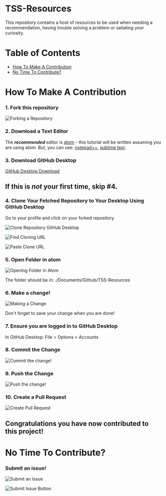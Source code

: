 # TSS-Resources

This repository contains a host of resources to be used when needing a recommendation, having trouble solving a problem or satiating your curiosity.

# Table of Contents

* [How To Make A Contribution](https://github.com/chasen-bettinger/TSS-Resources#how-to-make-a-contribution)
* [No Time To Contribute?](https://github.com/chasen-bettinger/TSS-Resources#no-time-to-contribute)

# How To Make A Contribution

### 1. Fork this repository

![Forking a Repository](https://image.prntscr.com/image/xSr3fvroSk_LMBTQ3vg84w.png "Forking A Repository")


### 2. Download a Text Editor

The **_recommended_** editor is [atom](https://atom.io/) - this tutorial will be written assuming you are using atom. But, you can use: [notepad++](https://notepad-plus-plus.org/),
[sublime text](https://www.sublimetext.com/).

### 3. Download GitHub Desktop

[GitHub Desktop Download](https://desktop.github.com/)

## If this is _not_ your first time, skip #4.

### 4. Clone Your Fetched Repository to Your Desktop Using GitHub Desktop

Go to your profile and click on your forked repository.

![Clone Repository GitHub Desktop](https://image.prntscr.com/image/qzXE1ikcTO_Gpxj2bWR3FA.png "Clone Repository GitHub Desktop")

![Find Cloning URL](https://image.prntscr.com/image/sAAblU67QrG7RYOm3XxQJg.png "Find Cloning URL")

![Paste Clone URL](https://image.prntscr.com/image/IObH93KmQdaYyJn-gwAgWA.png "Paste Clone URL")

### 5. Open Folder in atom

![Opening Folder in Atom](https://image.prntscr.com/image/9cWgQKqNRaqVO0HcLCMqSg.png "Opening Folder In Atom")

The folder should be in: ./Documents/Github/TSS-Resources

### 6. Make a change!

![Making a Change](https://image.prntscr.com/image/ZiiZfGlITVWe3cOwJLeTBQ.png "Make a Change")

Don't forget to save your change when you are done!

### 7. Ensure you are logged in to GitHub Desktop

In GitHub Desktop: File > Options > Accounts

### 8. Commit the Change

![Commit the change!](https://image.prntscr.com/image/xQr6baPFQoedFxC05w81MA.png "Commit the Change")

### 9. Push the Change

![Push the change!](https://image.prntscr.com/image/e02GS7TIQlya0rTtbujCAg.png "Push the Change")

### 10. Create a Pull Request

![Create Pull Request](https://image.prntscr.com/image/_GrtnmPIQzOtDr-7MZ_aRg.png "Create Pull Request")

## Congratulations you have now contributed to this project!

# No Time To Contribute?

### Submit an issue!

![Submit an Issue](https://image.prntscr.com/image/SFx5xPTYTKaXJwIKsAWs5g.png "Submit an Issue")

![Submit Issue Button](https://image.prntscr.com/image/sz14dkaCTCmPWoDfF0GlDg.png "Submit Issue Button")
